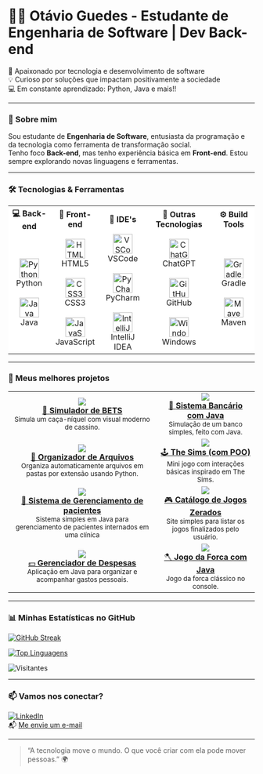 # 👨‍💻 Otávio Guedes - Estudante de Engenharia de Software | Dev Back-end

🚀 Apaixonado por tecnologia e desenvolvimento de software  
💡 Curioso por soluções que impactam positivamente a sociedade  
💻 Em constante aprendizado: Python, Java e mais!!

---

### 🧠 Sobre mim

Sou estudante de **Engenharia de Software**, entusiasta da programação e da tecnologia como ferramenta de transformação social.  
Tenho foco **Back-end**, mas tenho experiência básica em **Front-end**. Estou sempre explorando novas linguagens e ferramentas.

---

### 🛠️ Tecnologias & Ferramentas

<table align="center" style="background-color: white;">
  <tr>
    <th>💻 Back-end</th>
    <th>🎨 Front-end</th>
    <th>🧰 IDE's</th>
    <th>🧪 Outras Tecnologias</th>
    <th>⚙️ Build Tools</th>
  </tr>
  <tr>
    <td align="center">
      <img src="https://cdn.jsdelivr.net/gh/devicons/devicon/icons/python/python-original.svg" height="40" alt="Python logo" />
      <br>Python
      <br><br>
      <img src="https://cdn.jsdelivr.net/gh/devicons/devicon/icons/java/java-original.svg" height="40" alt="Java logo" />
      <br>Java
    </td>
    <td align="center">
      <img src="https://cdn.jsdelivr.net/gh/devicons/devicon/icons/html5/html5-original.svg" height="40" alt="HTML5 logo" />
      <br>HTML5
      <br><br>
      <img src="https://cdn.jsdelivr.net/gh/devicons/devicon/icons/css3/css3-original.svg" height="40" alt="CSS3 logo" />
      <br>CSS3
      <br><br>
      <img src="https://cdn.jsdelivr.net/gh/devicons/devicon/icons/javascript/javascript-original.svg" height="40" alt="JavaScript logo" />
      <br>JavaScript
    </td>
    <td align="center">
      <img src="https://cdn.jsdelivr.net/gh/devicons/devicon/icons/vscode/vscode-original.svg" height="40" alt="VSCode logo" />
      <br>VSCode
      <br><br>
      <img src="https://cdn.jsdelivr.net/gh/devicons/devicon/icons/pycharm/pycharm-original.svg" height="40" alt="PyCharm logo" />
      <br>PyCharm
      <br><br>
      <img src="https://cdn.jsdelivr.net/gh/devicons/devicon/icons/intellij/intellij-original.svg" height="40" alt="IntelliJ IDEA logo" />
      <br>IntelliJ IDEA
    </td>
    <td align="center">
      <img src="https://upload.wikimedia.org/wikipedia/commons/0/04/ChatGPT_logo.svg" height="40" alt="ChatGPT logo" />
      <br>ChatGPT
      <br><br>
      <img src="https://cdn.jsdelivr.net/gh/devicons/devicon/icons/github/github-original.svg" height="40" alt="GitHub logo" />
      <br>GitHub
      <br><br>
      <img src="https://cdn.jsdelivr.net/gh/devicons/devicon/icons/windows8/windows8-original.svg" height="40" alt="Windows logo" />
      <br>Windows
    </td>
    <td align="center">
      <img src="https://gradle.org/images/gradle-logo.png" height="40" alt="Gradle logo" />
      <br>Gradle
      <br><br>
      <img src="https://upload.wikimedia.org/wikipedia/commons/5/52/Apache_Maven_logo.svg" height="40" alt="Maven logo" />
      <br>Maven
    </td>
  </tr>
</table>

---

### 🚀 Meus melhores projetos

<table>
  <tr>
    <td align="center">
      <a href="https://github.com/PandaLoko27/SimuladorDeBETS">
        <img src="https://img.shields.io/badge/-Simulador%20de%20BETS-111?style=for-the-badge&logo=python&logoColor=white" />
        <br/>
        🎰 <strong>Simulador de BETS</strong>
      </a>
      <br/>
      <sub>Simula um caça-níquel com visual moderno de cassino.</sub>
    </td>
    <td align="center">
      <a href="https://github.com/PandaLoko27/sistema-bancario-java-poo">
        <img src="https://img.shields.io/badge/-Sistema%20Bancário-ED8B00?style=for-the-badge&logo=java&logoColor=white" />
        <br/>
        🏦 <strong>Sistema Bancário com Java</strong>
      </a>
      <br/>
      <sub>Simulação de um banco simples, feito com Java.</sub>
    </td>
  </tr>
  <tr>
    <td align="center">
      <a href="https://github.com/PandaLoko27/MyOwnLilCodes--PYTHON-/blob/main/OrganizadorDeArquivos.py">
        <img src="https://img.shields.io/badge/-Organizador%20de%20Arquivos-306998?style=for-the-badge&logo=python&logoColor=white" />
        <br/>
        🔧 <strong>Organizador de Arquivos</strong>
      </a>
      <br/>
      <sub>Organiza automaticamente arquivos em pastas por extensão usando Python.</sub>
    </td>
    <td align="center">
      <a href="https://github.com/PandaLoko27/MyOwnLilCodes--PYTHON-/blob/main/TheSims.py">
        <img src="https://img.shields.io/badge/-The%20Sims%20(POO)-brightgreen?style=for-the-badge&logo=python&logoColor=white" />
        <br/>
        🕹️ <strong>The Sims (com POO)</strong>
      </a>
      <br/>
      <sub>Mini jogo com interações básicas inspirado em The Sims.</sub>
    </td>
  </tr>
  <tr>
    <td align="center">
      <a href="https://github.com/PandaLoko27/Sistema_de_Gerenciamento_de_Pacientes---Java">
        <img src="https://img.shields.io/badge/-Sistema de Gerenciamento de pacientes%20Simples-e34c26?style=for-the-badge&logo=java&logoColor=white" />
        <br/>
        🏥 <strong>Sistema de Gerenciamento de pacientes</strong>
      </a>
      <br/>
      <sub>Sistema simples em Java para gerenciamento de pacientes internados em uma clínica</sub>
    </td>
    <td align="center">
      <a href="https://github.com/PandaLoko27/MyOwnLilCodes--HTML-CSS/tree/main/Catalogo%20de%20jogos%20zerados">
        <img src="https://img.shields.io/badge/-Catálogo%20de%20Jogos-ff5722?style=for-the-badge&logo=javascript&logoColor=white" />
        <br/>
        🎮 <strong>Catálogo de Jogos Zerados</strong>
      </a>
      <br/>
      <sub>Site simples para listar os jogos finalizados pelo usuário.</sub>
    </td>
  </tr>
  <tr>
    <td align="center">
      <a href="https://github.com/PandaLoko27/MyOwnLilCodes--Java/tree/main/Gerenciador%20de%20despesas">
        <img src="https://img.shields.io/badge/-Gerenciador%20de%20Despesas-brown?style=for-the-badge&logo=java&logoColor=white" />
        <br/>
        💵 <strong>Gerenciador de Despesas</strong>
      </a>
      <br/>
      <sub>Aplicação em Java para organizar e acompanhar gastos pessoais.</sub>
    </td>
    <td align="center">
      <a href="https://github.com/PandaLoko27/JogoForca--JAVA">
        <img src="https://img.shields.io/badge/-Jogo%20da%20Forca-007396?style=for-the-badge&logo=java&logoColor=white" />
        <br/>
        🪓 <strong>Jogo da Forca com Java</strong>
      </a>
      <br/>
      <sub>Jogo da forca clássico no console.</sub>
    </td>
  </tr>
</table>

---

### 📊 Minhas Estatísticas no GitHub

[![GitHub Streak](https://streak-stats.demolab.com?user=PandaLoko27&theme=merko&locale=pt_BR&date_format=j%2Fn%5B%2FY%5D&card_width=500)](https://git.io/streak-stats)

[![Top Linguagens](https://github-readme-stats.vercel.app/api/top-langs/?username=PandaLoko27&langs_count=8&layout=compact&theme=merko)](https://github.com/PandaLoko27/github-readme-stats)

![Visitantes](https://komarev.com/ghpvc/?username=PandaLoko27&label=Visualiza%C3%A7%C3%B5es+do+perfil&color=green)

---

### 📫 Vamos nos conectar?

[![LinkedIn](https://img.shields.io/badge/LinkedIn-0077B5?logo=linkedin&logoColor=fff)](https://www.linkedin.com/in/otávio-guedes-27042007og/)  
📬 [Me envie um e-mail](mailto:otavioaredes62@gmail.com)

---

> “A tecnologia move o mundo. O que você criar com ela pode mover pessoas.” 🌍
